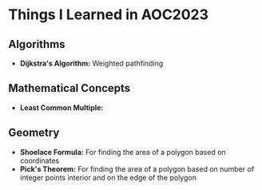 # Things I Learned in AOC2023

## Algorithms
- **Dijkstra's Algorithm:** Weighted pathfinding

## Mathematical Concepts
- **Least Common Multiple:**

## Geometry
- **Shoelace Formula:** For finding the area of a polygon based on coordinates
- **Pick's Theorem:** For finding the area of a polygon based on number of integer points interior and on the edge of the polygon
